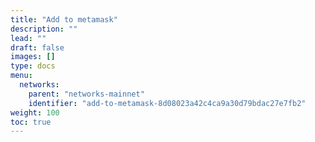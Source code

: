```yaml
---
title: "Add to metamask"
description: ""
lead: ""
draft: false
images: []
type: docs
menu:
  networks:
    parent: "networks-mainnet"
    identifier: "add-to-metamask-8d08023a42c4ca9a30d79bdac27e7fb2"
weight: 100
toc: true
---
```


